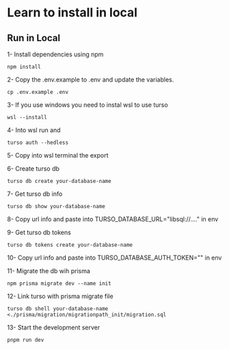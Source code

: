 # Learn to install in local

## Run in Local

1- Install dependencies using npm
```
npm install
```

2- Copy the .env.example to .env and update the variables.
```
cp .env.example .env
```

3- If you use windows you need to instal wsl to use turso
```
wsl --install
```

4- Into wsl run and 
```
turso auth --hedless
```

5- Copy into wsl terminal the export

6- Create turso db
```
turso db create your-database-name
```

7- Get turso db info
```
turso db show your-database-name
```

8- Copy url info and paste into TURSO_DATABASE_URL="libsql://...." in env

9- Get turso db tokens
```
turso db tokens create your-database-name
```

10- Copy url info and paste into TURSO_DATABASE_AUTH_TOKEN="" in env

11- Migrate the db wih prisma
```
npm prisma migrate dev --name init
```

12- Link turso with prisma migrate file
```
turso db shell your-database-name <./prisma/migration/migrationpath_init/migration.sql
```

13- Start the development server
```
pnpm run dev
```